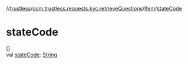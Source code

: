 //[trustless](../../../index.md)/[com.trustless.requests.kyc.retrieveQuestions](../index.md)/[Item](index.md)/[stateCode](state-code.md)

# stateCode

[]\
val [stateCode](state-code.md): [String](https://kotlinlang.org/api/latest/jvm/stdlib/kotlin/-string/index.html)
